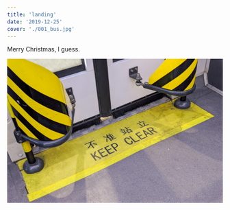 ```yaml
---
title: 'landing'
date: '2019-12-25'
cover: './001_bus.jpg'
---
```


Merry Christmas, I guess.

![The rear exit of a bus](001_bus.jpg)